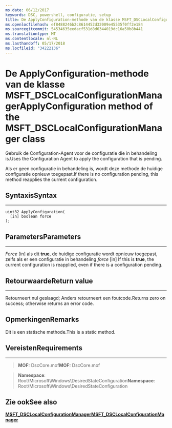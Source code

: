 ```yaml
---
ms.date: 06/12/2017
keywords: DSC, powershell, configuratie, setup
title: De ApplyConfiguration-methode van de klasse MSFT_DSCLocalConfigurationManager
ms.openlocfilehash: ef8488246b2c8614452d32009e45535f0ff2e184
ms.sourcegitcommit: 54534635eedacf531d8d6344019dc16a50b8b441
ms.translationtype: MT
ms.contentlocale: nl-NL
ms.lasthandoff: 05/17/2018
ms.locfileid: "34222136"
---
```

# <a name="applyconfiguration-method-of-the-msftdsclocalconfigurationmanager-class"></a><span data-ttu-id="df9a5-103">De ApplyConfiguration-methode van de klasse MSFT_DSCLocalConfigurationManager</span><span class="sxs-lookup"><span data-stu-id="df9a5-103">ApplyConfiguration method of the MSFT_DSCLocalConfigurationManager class</span></span>

<span data-ttu-id="df9a5-104">Gebruik de Configuration-Agent voor de configuratie die in behandeling is.</span><span class="sxs-lookup"><span data-stu-id="df9a5-104">Uses the Configuration Agent to apply the configuration that is pending.</span></span>

<span data-ttu-id="df9a5-105">Als er geen configuratie in behandeling is, wordt deze methode de huidige configuratie opnieuw toegepast.</span><span class="sxs-lookup"><span data-stu-id="df9a5-105">If there is no configuration pending, this method reapplies the current configuration.</span></span>


## <a name="syntax"></a><span data-ttu-id="df9a5-106">Syntaxis</span><span class="sxs-lookup"><span data-stu-id="df9a5-106">Syntax</span></span>
------

```mof
uint32 ApplyConfiguration(
  [in] boolean force
);
```

## <a name="parameters"></a><span data-ttu-id="df9a5-107">Parameters</span><span class="sxs-lookup"><span data-stu-id="df9a5-107">Parameters</span></span>
----------

<span data-ttu-id="df9a5-108">*Force* \[in\] als dit **true**, de huidige configuratie wordt opnieuw toegepast, zelfs als er een configuratie in behandeling.</span><span class="sxs-lookup"><span data-stu-id="df9a5-108">*force* \[in\] If this is **true**, the current configuration is reapplied, even if there is a configuration pending.</span></span>

## <a name="return-value"></a><span data-ttu-id="df9a5-109">Retourwaarde</span><span class="sxs-lookup"><span data-stu-id="df9a5-109">Return value</span></span>
------------

<span data-ttu-id="df9a5-110">Retourneert nul geslaagd; Anders retourneert een foutcode.</span><span class="sxs-lookup"><span data-stu-id="df9a5-110">Returns zero on success; otherwise returns an error code.</span></span>

## <a name="remarks"></a><span data-ttu-id="df9a5-111">Opmerkingen</span><span class="sxs-lookup"><span data-stu-id="df9a5-111">Remarks</span></span>

<span data-ttu-id="df9a5-112">Dit is een statische methode.</span><span class="sxs-lookup"><span data-stu-id="df9a5-112">This is a static method.</span></span>

## <a name="requirements"></a><span data-ttu-id="df9a5-113">Vereisten</span><span class="sxs-lookup"><span data-stu-id="df9a5-113">Requirements</span></span>
------------
><span data-ttu-id="df9a5-114">**MOF:** DscCore.mof</span><span class="sxs-lookup"><span data-stu-id="df9a5-114">**MOF:** DscCore.mof</span></span>

><span data-ttu-id="df9a5-115">**Namespace**: Root\Microsoft\Windows\DesiredStateConfiguration</span><span class="sxs-lookup"><span data-stu-id="df9a5-115">**Namespace**: Root\Microsoft\Windows\DesiredStateConfiguration</span></span>


## <a name="see-also"></a><span data-ttu-id="df9a5-116">Zie ook</span><span class="sxs-lookup"><span data-stu-id="df9a5-116">See also</span></span>


[<span data-ttu-id="df9a5-117">**MSFT_DSCLocalConfigurationManager**</span><span class="sxs-lookup"><span data-stu-id="df9a5-117">**MSFT_DSCLocalConfigurationManager**</span></span>](msft-dsclocalconfigurationmanager.md)